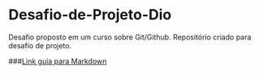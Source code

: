 # Desafio-de-Projeto-Dio
Desafio proposto em um curso sobre Git/Github.
Repositório criado para desafio de projeto.


###[Link guia para Markdown](https://www.markdownguide.org/)
